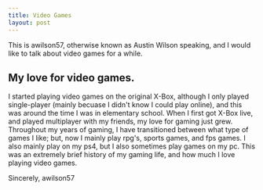 ```yaml
---
title: Video Games
layout: post
---
```


This is awilson57, otherwise known as Austin Wilson speaking, and I would like to talk about video games for a while.

## My love for video games.

I started playing video games on the original X-Box, although I only played single-player
(mainly becuase I didn't know I could play online), and this was around the time I was in
elementary school. When I first got X-Box live, and played multiplayer with my friends,
my love for gaming just grew. Throughout my years of gaming, I have transitioned between what 
type of games I like; but, now I mainly play rpg's, sports games, and fps games. I also mainly
play on my ps4, but I also sometimes play games on my pc. This was an extremely brief history
of my gaming life, and how much I love playing video games.
  
  Sincerely, awilson57
